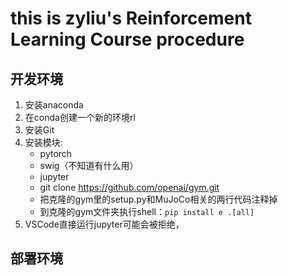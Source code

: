 # this is zyliu's Reinforcement Learning Course procedure
## 开发环境
1. 安装anaconda
2. 在conda创建一个新的环境rl
3. 安装Git
4. 安装模块:
    * pytorch
    * swig（不知道有什么用）
    * jupyter
    * git clone https://github.com/openai/gym.git
    * 把克隆的gym里的setup.py和MuJoCo相关的两行代码注释掉
    * 到克隆的gym文件夹执行shell：`pip install e .[all]`
5. VSCode直接运行jupyter可能会被拒绝，
## 部署环境